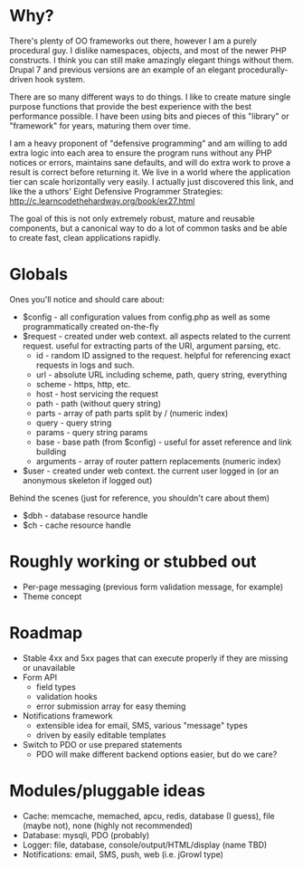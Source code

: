 # Why?

There's plenty of OO frameworks out there, however I am a purely procedural guy. I dislike namespaces, objects, and most of the newer PHP constructs. I think you can still make amazingly elegant things without them. Drupal 7 and previous versions are an example of an elegant procedurally-driven hook system.

There are so many different ways to do things. I like to create mature single purpose functions that provide the best experience with the best performance possible. I have been using bits and pieces of this "library" or "framework" for years, maturing them over time.

I am a heavy proponent of "defensive programming" and am willing to add extra logic into each area to ensure the program runs without any PHP notices or errors, maintains sane defaults, and will do extra work to prove a result is correct before returning it. We live in a world where the application tier can scale horizontally very easily. I actually just discovered this link, and like the a uthors' Eight Defensive Programmer Strategies: http://c.learncodethehardway.org/book/ex27.html

The goal of this is not only extremely robust, mature and reusable components, but a canonical way to do a lot of common tasks and be able to create fast, clean applications rapidly.

# Globals

Ones you'll notice and should care about:

* $config - all configuration values from config.php as well as some programmatically created on-the-fly
* $request - created under web context. all aspects related to the current request. useful for extracting parts of the URI, argument parsing, etc.
  * id - random ID assigned to the request. helpful for referencing exact requests in logs and such.
  * url -  absolute URL including scheme, path, query string, everything
  * scheme -  https, http, etc.
  * host - host servicing the request
  * path - path (without query string)
  * parts - array of path parts split by / (numeric index)
  * query - query string
  * params - query string params
  * base - base path (from $config) - useful for asset reference and link building
  * arguments - array of router pattern replacements (numeric index)
* $user - created under web context. the current user logged in (or an anonymous skeleton if logged out)

Behind the scenes (just for reference, you shouldn't care about them)

* $dbh - database resource handle
* $ch - cache resource handle

# Roughly working or stubbed out

* Per-page messaging (previous form validation message, for example)
* Theme concept

# Roadmap

* Stable 4xx and 5xx pages that can execute properly if they are missing or unavailable
* Form API
  * field types
  * validation hooks
  * error submission array for easy theming
* Notifications framework
  * extensible idea for email, SMS, various "message" types
  * driven by easily editable templates
* Switch to PDO or use prepared statements
  * PDO will make different backend options easier, but do we care?

# Modules/pluggable ideas

* Cache: memcache, memached, apcu, redis, database (I guess), file (maybe not), none (highly not recommended)
* Database: mysqli, PDO (probably)
* Logger: file, database, console/output/HTML/display (name TBD)
* Notifications: email, SMS, push, web (i.e. jGrowl type)
